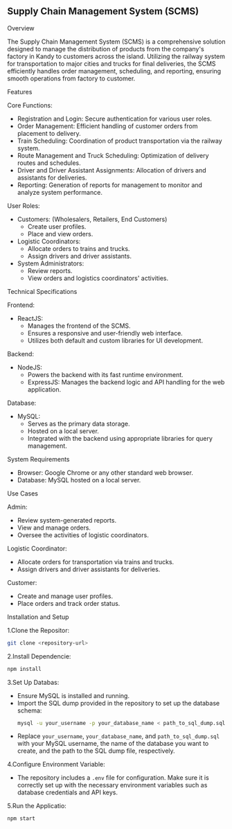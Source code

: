 
## Supply Chain Management System (SCMS)

Overview

The Supply Chain Management System (SCMS) is a comprehensive solution designed to manage the distribution of products from the company's factory in Kandy to customers across the island. Utilizing the railway system for transportation to major cities and trucks for final deliveries, the SCMS efficiently handles order management, scheduling, and reporting, ensuring smooth operations from factory to customer.

Features

Core Functions:
- Registration and Login: Secure authentication for various user roles.
- Order Management: Efficient handling of customer orders from placement to delivery.
- Train Scheduling: Coordination of product transportation via the railway system.
- Route Management and Truck Scheduling: Optimization of delivery routes and schedules.
- Driver and Driver Assistant Assignments: Allocation of drivers and assistants for deliveries.
- Reporting: Generation of reports for management to monitor and analyze system performance.

 User Roles:
- Customers: (Wholesalers, Retailers, End Customers) 
  - Create user profiles.
  - Place and view orders.
- Logistic Coordinators: 
  - Allocate orders to trains and trucks.
  - Assign drivers and driver assistants.
- System Administrators: 
  - Review reports.
  - View orders and logistics coordinators' activities.

Technical Specifications

 Frontend:
- ReactJS: 
  - Manages the frontend of the SCMS.
  - Ensures a responsive and user-friendly web interface.
  - Utilizes both default and custom libraries for UI development.

 Backend:
- NodeJS:
  - Powers the backend with its fast runtime environment.
  - ExpressJS: Manages the backend logic and API handling for the web application.

 Database:
- MySQL: 
  - Serves as the primary data storage.
  - Hosted on a local server.
  - Integrated with the backend using appropriate libraries for query management.

System Requirements
- Browser: Google Chrome or any other standard web browser.
- Database: MySQL hosted on a local server.

Use Cases

 Admin:
- Review system-generated reports.
- View and manage orders.
- Oversee the activities of logistic coordinators.

 Logistic Coordinator:
- Allocate orders for transportation via trains and trucks.
- Assign drivers and driver assistants for deliveries.

 Customer:
- Create and manage user profiles.
- Place orders and track order status.

Installation and Setup

1.Clone the Repositor:
   ```bash
   git clone <repository-url>
   ```
2.Install Dependencie:
   ```bash
   npm install
   ```
3.Set Up Databas:
   - Ensure MySQL is installed and running.
   - Import the SQL dump provided in the repository to set up the database schema:
     ```bash
     mysql -u your_username -p your_database_name < path_to_sql_dump.sql
     ```
   - Replace `your_username`, `your_database_name`, and `path_to_sql_dump.sql` with your MySQL username, the name of the database you want to create, and the path to the SQL dump file, respectively.

4.Configure Environment Variable:
   - The repository includes a `.env` file for configuration. Make sure it is correctly set up with the necessary environment variables such as database credentials and API keys.

5.Run the Applicatio:
   ```bash
   npm start
   ```
